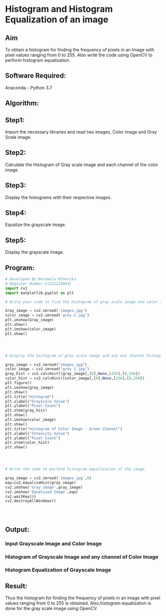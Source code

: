 # Histogram and Histogram Equalization of an image
## Aim
To obtain a histogram for finding the frequency of pixels in an Image with pixel values ranging from 0 to 255. Also write the code using OpenCV to perform histogram equalization.

## Software Required:
Anaconda - Python 3.7

## Algorithm:
## Step1:
Import the necessary libraries and read two images, Color image and Gray Scale image.

## Step2:
Calculate the Histogram of Gray scale image and each channel of the color image.

## Step3:
Display the histograms with their respective images.

## Step4:
Equalize the grayscale image.

## Step5:
Display the grayscale image.

## Program:
```python
# Developed By:Naramala Niharika
# Register Number:212221240031
import cv2
import matplotlib.pyplot as plt

# Write your code to find the histogram of gray scale image and color image channels.

Gray_image = cv2.imread('images.jpg')
color_image = cv2.imread('grey.2.jpg')
plt.imshow(Gray_image)
plt.show()
plt.imshow(color_image)
plt.show()




# Display the histogram of gray scale image and any one channel histogram from color image:

gray_image = cv2.imread("images.jpg")
color_image = cv2.imread("grey 1.jpg")
gray_hist = cv2.calcHist([gray_image],[0],None,[256],[0,256])
color_hist = cv2.calcHist([color_image],[0],None,[256],[0,256])
plt.figure()
plt.imshow(gray_image)
plt.show()
plt.title("Histogram")
plt.xlabel("Grayscale Value")
plt.ylabel("Pixel Count")
plt.stem(gray_hist)
plt.show()
plt.imshow(color_image)
plt.show()
plt.title("Histogram of Color Image - Green Channel")
plt.xlabel("Intensity Value")
plt.ylabel("Pixel Count")
plt.stem(color_hist)
plt.show()




# Write the code to perform histogram equalization of the image. 

gray_image = cv2.imread('images.jpg',0)
equ=cv2.equalizeHist(gray_image)
cv2.imshow('Gray image',gray_image)
cv2.imshow('Equalized Image',equ)
cv2.waitKey(0)
cv2.destroyAllWindows()





```
## Output:
### Input Grayscale Image and Color Image


### Histogram of Grayscale Image and any channel of Color Image


### Histogram Equalization of Grayscale Image

## Result: 
Thus the histogram for finding the frequency of pixels in an image with pixel values ranging from 0 to 255 is obtained. Also,histogram equalization is done for the gray scale image using OpenCV.
